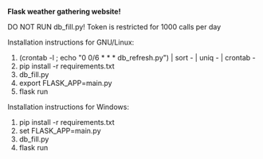 **Flask weather gathering website!**

DO NOT RUN db_fill.py! Token is restricted for 1000 calls per day

Installation instructions for GNU/Linux:
1. (crontab -l ; echo "0 0/6 * * * db_refresh.py") | sort - | uniq - | crontab -
2. pip install -r requirements.txt
3. db_fill.py
4. export FLASK_APP=main.py
5. flask run

Installation instructions for Windows:
1. pip install -r requirements.txt
2. set FLASK_APP=main.py
3. db_fill.py
4. flask run